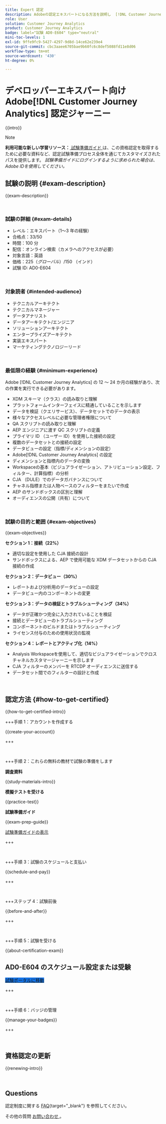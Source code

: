 ```yaml
---
title: Expert 認定
description: Adobeの認定エキスパートになる方法を説明し  [!DNL Customer Journey Analytics] す。
role: User
solution: Customer Journey Analytics
product: Customer Journey Analytics
badge: label="試験 AD0-E604" type="neutral"
mini-toc-levels: 1
exl-id: 9ffe9fc9-5427-4297-9d8d-14ce62e239e4
source-git-commit: cbc3aaee6705bae9b60fc6c8def5088fd11e8d06
workflow-type: tm+mt
source-wordcount: '430'
ht-degree: 0%

---
```


# デベロッパーエキスパート向けAdobe[!DNL Customer Journey Analytics] 認定ジャーニー

{{intro}}

>[!NOTE]
>
>**利用可能な新しい学習リソース：**[ 試験準備ガイド ](https://app.rockinfo.com/courses/132) は、この資格認定を取得するために必要な資料など、認定試験準備プロセス全体を通じてカスタマイズされたパスを提供します。 _試験準備ガイドにログインするように求められた場合は、Adobe IDを使用してください。_

## 試験の説明 {#exam-description}

{{exam-description}}

<br>

### 試験の詳細 {#exam-details}

* レベル：エキスパート（1～3 年の経験）
* 合格点：33/50
* 時間：100 分
* 配信：オンライン検索（カメラへのアクセスが必要）
* 対象言語：英語
* 価格：$225 （グローバル）/$150 （インド）
* 試験 ID: AD0-E604

<br>

### 対象読者 {#intended-audience}

* テクニカルアーキテクト
* テクニカルマネージャー
* データアナリスト
* データアーキテクト/エンジニア
* ソリューションアーキテクト
* エンタープライズアーキテクト
* 実装エキスパート
* マーケティングテクノロジーリード

<br>

### 最低限の経験 {#minimum-experience}

Adobe [!DNL Customer Journey Analytics] の 12 ～ 24 か月の経験があり、次の作業を実行できる必要があります。

* XDM スキーマ（クラス）の読み取りと理解
* プラットフォームインターフェイスに精通していることを示します
* データを検証（クエリサービス）、データセットでのデータの表示
* 様々なアクセスレベルに必要な管理者権限について
* QA スクリプトの読み取りと理解
* AEP エンジニアに渡す QC スクリプトの定義
* プライマリ ID （ユーザー ID）を使用した接続の設定
* 複数のデータセットとの接続の設定
* データビューの設定（指標/ディメンションの設定）
* Adobe[!DNL Customer Journey Analytics] の設定
* ディメンションと指標内のデータの変換
* Workspaceの基本（ビジュアライゼーション、アトリビューション設定、フィルター、計算指標）の分析
* CJA （DULE）でのデータガバナンスについて
* チャネル指標または人物ベースのフィルターをまたいで作成
* AEP のサンドボックスの区別と理解
* オーディエンスの公開（共有）について

<br>

### 試験の目的と範囲 {#exam-objectives}

{{exam-objectives}}

**セクション 1：接続（22%）**

* 適切な設定を使用した CJA 接続の設計
* サンドボックスによる、AEP で使用可能な XDM データセットからの CJA 接続の作成

**セクション 2：データビュー（30%）**

* レポートおよび分析用のデータビューの設定
* データビュー内のコンポーネントの変更

**セクション 3：データの検証とトラブルシューティング（34%）**

* データが正確かつ完全に入力されていることを検証
* 接続とデータビューのトラブルシューティング
* コンポーネントのビルドまたはトラブルシューティング
* ライセンス付与のための使用状況の監視

**セクション 4：レポートとアクティブ化（14%）**

* Analysis Workspaceを使用して、適切なビジュアライゼーションでクロスチャネルカスタマージャーニーを示します
* CJA フィルターのメンバーを RTCDP オーディエンスに送信する
* データセット間でのフィルターの設計と作成

<br>

## 認定方法 {#how-to-get-certified}

{{how-to-get-certified-intro}}

+++手順 1：アカウントを作成する

{{create-your-account}}

+++

<br>

+++手順 2：これらの無料の教材で試験の準備をします

**調査資料**

{{study-materials-intro}}

**模擬テストを受ける**

{{practice-test}}

**試験準備ガイド**

{{exam-prep-guide}}

[ 試験準備ガイドの表示 ](https://app.rockinfo.com/courses/132)

+++

<br>

+++手順 3：試験のスケジュールと支払い

{{schedule-and-pay}}

+++

<br>

+++ステップ 4：試験前後

{{before-and-after}}

+++

<br>

+++手順 5：試験を受ける

{{about-certification-exam}}

## AD0-E604 のスケジュール設定または受験

<a href="https://www.certmetrics.com/adobe/candidate/examity_sso.aspx?eid=AD0-E604" target="_blank" class="spectrum-Button spectrum-Button--fill spectrum-Button--accent spectrum-Button--sizeM is-margin-bottom-big-big at-element-click-tracking" style="background-color:#1473E6">

<span class="spectrum-Button-label has-no-wrap">
   試験ポータルに移動
</span>
</a>

+++

<br>

+++手順 6：バッジの管理

{{manage-your-badges}}

+++

<br>

## 資格認定の更新

{{renewing-intro}}

<br>

## Questions

認定制度に関する [FAQ](https://experienceleague.adobe.com/docs/certification/certification/faq.html){target="_blank"} を参照してください。

その他の質問 [ お問い合わせ ](mailto:certif@adobe.com)。
